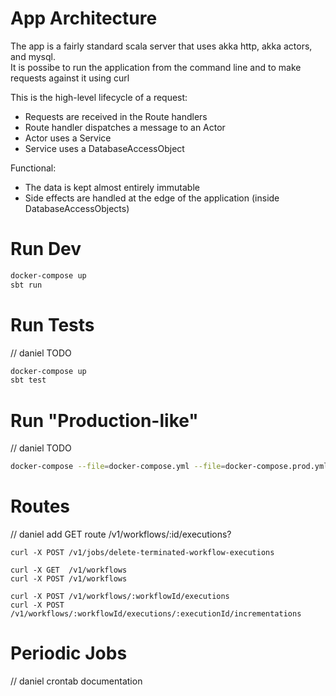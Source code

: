 # App Architecture

The app is a fairly standard scala server that uses akka http, akka actors, and mysql.  
It is possibe to run the application from the command line and to make requests against it using curl 

This is the high-level lifecycle of a request:
- Requests are received in the Route handlers
- Route handler dispatches a message to an Actor
- Actor uses a Service
- Service uses a DatabaseAccessObject

Functional:
- The data is kept almost entirely immutable
- Side effects are handled at the edge of the application (inside DatabaseAccessObjects)


# Run Dev

```bash
docker-compose up
sbt run
```

# Run Tests

// daniel TODO
```bash
docker-compose up
sbt test
```

# Run "Production-like"

// daniel TODO
```bash
docker-compose --file=docker-compose.yml --file=docker-compose.prod.yml up
```

# Routes

// daniel add GET route /v1/workflows/:id/executions?
```text
curl -X POST /v1/jobs/delete-terminated-workflow-executions

curl -X GET  /v1/workflows
curl -X POST /v1/workflows

curl -X POST /v1/workflows/:workflowId/executions
curl -X POST /v1/workflows/:workflowId/executions/:executionId/incrementations
```

# Periodic Jobs

// daniel crontab documentation